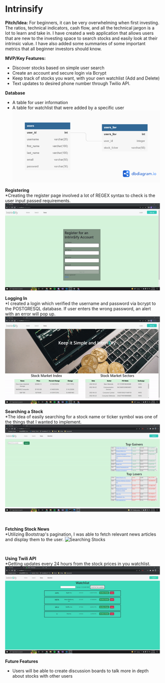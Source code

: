 # Intrinsify 

**Pitch/Idea:** For beginners, it can be very overwhelming when first investing. The ratios, technical indicators, cash flow, and all the technical jargon is a lot to learn and take in. I have created a web application that allows users that are new to the investing space to search stocks and easily look at their intrinsic value. I have also added some summaries of some important metrics that all beginner investors should know. 

**MVP/Key Features:** 
* Discover stocks based on simple user search
* Create an account and secure login via Bcrypt
* Keep track of stocks you want, with your own watchlist (Add and Delete)
* Text updates to desired phone number through Twilio API.

**Database**
* A table for user information
* A table for watchlist that were added by a specific user
![Intrinsify Database](/pictures/Intrinsify%20Database.png)

**Registering**
<br>
*Creating the register page involved a lot of REGEX syntax to check is the user input passed requirements. 
![Registering](/pictures/register.gif)

**Logging In**
<br>
*I created a login which verified the username and password via bcrypt to the POSTGRESQL database. If user enters the wrong password, an alert with an error will pop up.
![Logging In](/pictures/login.gif)
<br> 

**Searching a Stock**
<br>
*The idea of easily searching for a stock name or ticker symbol was one of the things that I wanted to implement. 
![Searching Stocks](/pictures/stockselect.gif)

<br>

**Fetching Stock News**
<br>
*Utilizing Bootstrap's pagination, I was able to fetch relevant news articles and display them to the user. 
![Searching Stocks](/pictures/news.gif)

<br>

**Using Twili API**
<br>
*Getting updates every 24 hours from the stock prices in you watchlist.
![Sending Updates Via Twilio API](/pictures/textSend.gif)

**Future Features**
* Users will be able to create discussion boards to talk more in depth about stocks with other users




